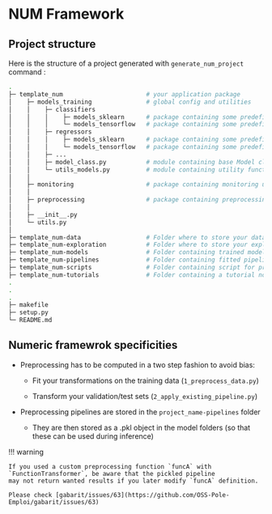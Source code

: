 # NUM Framework

## Project structure

Here is the structure of a project generated with `generate_num_project` command : 

```bash
.
├─ template_num                       # your application package
│    ├─ models_training               # global config and utilities
│    │    ├─ classifiers
│    │    │    ├─ models_sklearn      # package containing some predefined scikit-learn classifiers
│    │    │    └─ models_tensorflow   # package containing some predefined tensorflow classifiers
│    │    ├─ regressors      
│    │    │    ├─ models_sklearn      # package containing some predefined scikit-learn regressors
│    │    │    └─ models_tensorflow   # package containing some predefined tensorflow regressors
│    │    ├─ ...
│    │    ├─ model_class.py           # module containing base Model class
│    │    └─ utils_models.py          # module containing utility functions
│    │
│    ├─ monitoring                    # package containing monitoring utilities (mlflow, model explicability)
│    │
│    ├─ preprocessing                 # package containing preprocessing logic
│    │
│    ├─ __init__.py
│    └─ utils.py
│
├─ template_num-data                  # Folder where to store your data
├─ template_num-exploration           # Folder where to store your exploratory notebooks
├─ template_num-models                # Folder containing trained models
├─ template_num-pipelines             # Folder containing fitted pipelines are stored
├─ template_num-scripts               # Folder containing script for preprocessing, training, etc.
├─ template_num-tutorials             # Folder containing a tutorial notebook
.
.
.
├─ makefile
├─ setup.py
└─ README.md
```

## Numeric framewrok specificities

- Preprocessing has to be computed in a two step fashion to avoid bias:

  - Fit your transformations on the training data (`1_preprocess_data.py`)

  - Transform your validation/test sets (`2_apply_existing_pipeline.py`)

- Preprocessing pipelines are stored in the `project_name-pipelines` folder

  - They are then stored as a .pkl object in the model folders (so that these can be used during inference)

!!! warning

    If you used a custom preprocessing function `funcA` with `FunctionTransformer`, be aware that the pickled pipeline 
    may not return wanted results if you later modify `funcA` definition. 
    
    Please check [gabarit/issues/63](https://github.com/OSS-Pole-Emploi/gabarit/issues/63)